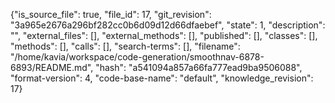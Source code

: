 {"is_source_file": true, "file_id": 17, "git_revision": "3a965e2676a296bf282cc0b6d09d12d66dfaebef", "state": 1, "description": "", "external_files": [], "external_methods": [], "published": [], "classes": [], "methods": [], "calls": [], "search-terms": [], "filename": "/home/kavia/workspace/code-generation/smoothnav-6878-6893/README.md", "hash": "a541094a857a66fa777ead9ba9506088", "format-version": 4, "code-base-name": "default", "knowledge_revision": 17}
